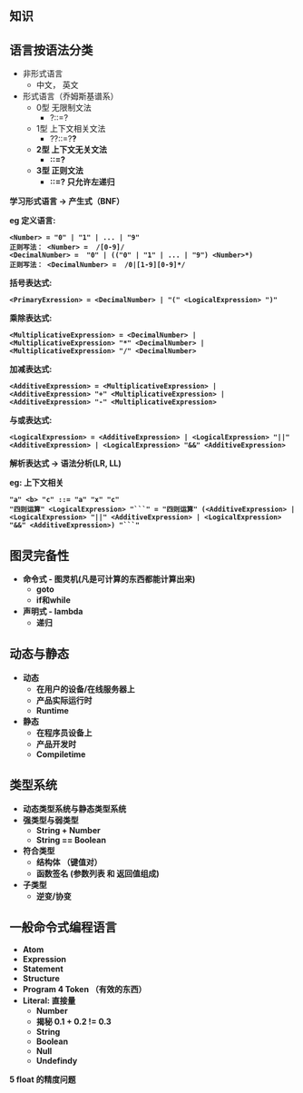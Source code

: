 ## 知识

## 语言按语法分类 

- 非形式语言
    - 中文， 英文
- 形式语言（乔姆斯基谱系）
    - 0型 无限制文法
        - ?::=?
    - 1型 上下文相关文法
        - ?<A>?::=?<B>?
    - 2型 上下文无关文法
        - <A>::=?
    - 3型 正则文法
        - <A>::=<A>? 只允许左递归

学习形式语言 -> 产生式（BNF）

eg 定义语言:
```
<Number> = "0" | "1" | ... | "9"
正则写法： <Number> =  /[0-9]/
<DecimalNumber> =  "0" | (("0" | "1" | ... | "9") <Number>*) 
正则写法： <DecimalNumber> =  /0|[1-9][0-9]*/
```

括号表达式:
```
<PrimaryExression> = <DecimalNumber> | "(" <LogicalExpression> ")"
```

乘除表达式:
```
<MultiplicativeExpression> = <DecimalNumber> | <MultiplicativeExpression> "*" <DecimalNumber> | <MultiplicativeExpression> "/" <DecimalNumber>
```

加减表达式:
```
<AdditiveExpression> = <MultiplicativeExpression> | <AdditiveExpression> "+" <MultiplicativeExpression> | <AdditiveExpression> "-" <MultiplicativeExpression>
```

与或表达式:
```
<LogicalExpression> = <AdditiveExpression> | <LogicalExpression> "||" <AdditiveExpression> | <LogicalExpression> "&&" <AdditiveExpression>
```

解析表达式 -> 语法分析(LR, LL)

eg: 上下文相关
```
"a" <b> "c" ::= "a" "x" "c"
"四则运算" <LogicalExpression> "```" = "四则运算" (<AdditiveExpression> | <LogicalExpression> "||" <AdditiveExpression> | <LogicalExpression> "&&" <AdditiveExpression>) "```"
```

## 图灵完备性

- 命令式 - 图灵机(凡是可计算的东西都能计算出来)
    - goto
    - if和while
- 声明式 - lambda
    - 递归

## 动态与静态
- 动态
    - 在用户的设备/在线服务器上
    - 产品实际运行时
    - Runtime
- 静态
    - 在程序员设备上
    - 产品开发时
    - Compiletime

## 类型系统
- 动态类型系统与静态类型系统
- 强类型与弱类型
    - String + Number
    - String == Boolean
- 符合类型
    - 结构体 （键值对）
    - 函数签名 (参数列表 和 返回值组成)
- 子类型
    - 逆变/协变

## 一般命令式编程语言
- Atom
- Expression
- Statement
- Structure
- Program
4 Token （有效的东西）
- Literal: 直接量
    - Number
    - 揭秘 0.1 + 0.2 != 0.3
    - String
    - Boolean
    - Null
    - Undefindy

5 float 的精度问题
